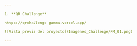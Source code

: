 ```yaml
---

1. **QR Challenge**

https://qrchallenge-gamma.vercel.app/

![Vista previa del proyecto](Imagenes_Challenge/FM_01.png)

---
```


